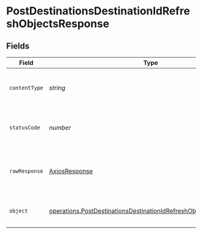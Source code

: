 # PostDestinationsDestinationIdRefreshObjectsResponse


## Fields

| Field                                                                                                                                                    | Type                                                                                                                                                     | Required                                                                                                                                                 | Description                                                                                                                                              |
| -------------------------------------------------------------------------------------------------------------------------------------------------------- | -------------------------------------------------------------------------------------------------------------------------------------------------------- | -------------------------------------------------------------------------------------------------------------------------------------------------------- | -------------------------------------------------------------------------------------------------------------------------------------------------------- |
| `contentType`                                                                                                                                            | *string*                                                                                                                                                 | :heavy_check_mark:                                                                                                                                       | HTTP response content type for this operation                                                                                                            |
| `statusCode`                                                                                                                                             | *number*                                                                                                                                                 | :heavy_check_mark:                                                                                                                                       | HTTP response status code for this operation                                                                                                             |
| `rawResponse`                                                                                                                                            | [AxiosResponse](https://axios-http.com/docs/res_schema)                                                                                                  | :heavy_minus_sign:                                                                                                                                       | Raw HTTP response; suitable for custom response parsing                                                                                                  |
| `object`                                                                                                                                                 | [operations.PostDestinationsDestinationIdRefreshObjectsResponseBody](../../models/operations/postdestinationsdestinationidrefreshobjectsresponsebody.md) | :heavy_minus_sign:                                                                                                                                       | Successfully enqueued the object refresh job.                                                                                                            |